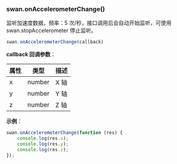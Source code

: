 ### swan.onAccelerometerChange()

监听加速度数据，频率：5 次/秒，接口调用后会自动开始监听，可使用 swan.stopAccelerometer 停止监听。

```js
swan.onAccelerometerChange(callback)
```

**callback 回调参数**：

|属性|类型|描述|
|-|-|-|
|x|number|X 轴|
|y|number|Y 轴|
|z|number|Z 轴|

**示例**：

```js
swan.onAccelerometerChange(function (res) {
    console.log(res.x);
    console.log(res.y);
    console.log(res.z);
});
```